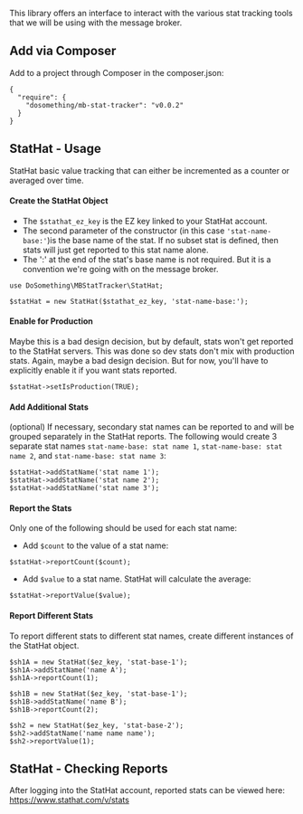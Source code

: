 This library offers an interface to interact with the various stat tracking tools that we will be using with the message broker.

## Add via Composer
Add to a project through Composer in the composer.json:  
```
{
  "require": {
    "dosomething/mb-stat-tracker": "v0.0.2"
  }
}
```  

## StatHat - Usage
StatHat basic value tracking that can either be incremented as a counter or averaged over time.

#### Create the StatHat Object
* The `$stathat_ez_key` is the EZ key linked to your StatHat account.
* The second parameter of the constructor (in this case `'stat-name-base:'`)is the base name of the stat. If no subset stat is defined, then stats will just get reported to this stat name alone.
* The ':' at the end of the stat's base name is not required. But it is a convention we're going with on the message broker.
```
use DoSomething\MBStatTracker\StatHat;

$statHat = new StatHat($stathat_ez_key, 'stat-name-base:');
```

#### Enable for Production
Maybe this is a bad design decision, but by default, stats won't get reported to the StatHat servers. This was done so dev stats don't mix with production stats. Again, maybe a bad design decision. But for now, you'll have to explicitly enable it if you want stats reported.
```
$statHat->setIsProduction(TRUE);
```

#### Add Additional Stats
(optional) If necessary, secondary stat names can be reported to and will be grouped separately in the StatHat reports. The following would create 3 separate stat names `stat-name-base: stat name 1`, `stat-name-base: stat name 2`, and `stat-name-base: stat name 3`:
```
$statHat->addStatName('stat name 1');
$statHat->addStatName('stat name 2');
$statHat->addStatName('stat name 3');
```

#### Report the Stats
Only one of the following should be used for each stat name:

* Add `$count` to the value of a stat name:
```
$statHat->reportCount($count);
```

* Add `$value` to a stat name. StatHat will calculate the average:
```
$statHat->reportValue($value);
```

#### Report Different Stats
To report different stats to different stat names, create different instances of the StatHat object.
```
$sh1A = new StatHat($ez_key, 'stat-base-1');
$sh1A->addStatName('name A');
$sh1A->reportCount(1);

$sh1B = new StatHat($ez_key, 'stat-base-1');
$sh1B->addStatName('name B');
$sh1B->reportCount(2);

$sh2 = new StatHat($ez_key, 'stat-base-2');
$sh2->addStatName('name name name');
$sh2->reportValue(1);
```

## StatHat - Checking Reports
After logging into the StatHat account, reported stats can be viewed here: https://www.stathat.com/v/stats